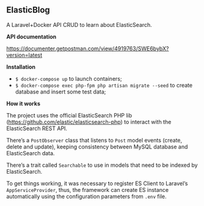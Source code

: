 
## ElasticBlog
A Laravel+Docker API CRUD to learn about ElasticSearch.

<b>API documentation</b>

https://documenter.getpostman.com/view/4919763/SWE6bybX?version=latest

<b>Installation</b>

* `$ docker-compose up` to launch containers;
* `$ docker-compose exec php-fpm php artisan migrate --seed` to create database and insert some test data;

<b> How it works </b>

The project uses the official ElasticSearch PHP lib (https://github.com/elastic/elasticsearch-php) to interact with the ElasticSearch REST API. 

There’s a `PostObserver` class that  listens to `Post` model events (create, delete and update), keeping consistency between MySQL database and ElasticSearch data.

There’s a trait called `Searchable` to use in models that need to be indexed by ElasticSearch. 

To get things working, it was necessary to register ES Client to Laravel’s `AppServiceProvider`, thus, the framework can create ES instance automatically using the configuration parameters from `.env` file.

